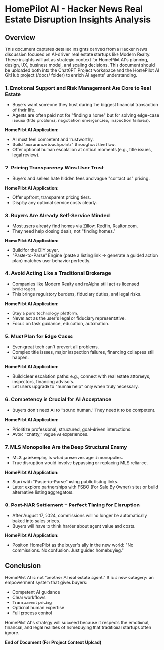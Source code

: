 # HomePilot AI - Hacker News Real Estate Disruption Insights Analysis 

## Overview

This document captures detailed insights derived from a Hacker News discussion focused on AI-driven real estate startups like Modern Realty. These insights will act as strategic context for HomePilot AI's planning, design, UX, business model, and scaling decisions. This document should be uploaded both into the ChatGPT Project workspace and the HomePilot AI GitHub project (/docs/ folder) to enrich AI agents' understanding.

### 1. Emotional Support and Risk Management Are Core to Real Estate

- Buyers want someone they trust during the biggest financial transaction of their life.
- Agents are often paid not for "finding a home" but for solving edge-case issues (title problems, negotiation emergencies, inspection failures).

**HomePilot AI Application:**

- AI must feel competent and trustworthy.
- Build "assurance touchpoints" throughout the flow.
- Offer optional human escalation at critical moments (e.g., title issues, legal review).

### 2. Pricing Transparency Wins User Trust

- Buyers and sellers hate hidden fees and vague "contact us" pricing.

**HomePilot AI Application:**

- Offer upfront, transparent pricing tiers.
- Display any optional service costs clearly.

### 3. Buyers Are Already Self-Service Minded

- Most users already find homes via Zillow, Redfin, Realtor.com.
- They need help closing deals, not "finding homes."

**HomePilot AI Application:**

- Build for the DIY buyer.
- "Paste-to-Parse" Engine (paste a listing link -> generate a guided action plan) matches user behavior perfectly.

### 4. Avoid Acting Like a Traditional Brokerage

- Companies like Modern Realty and reAlpha still act as licensed brokerages.
- This brings regulatory burdens, fiduciary duties, and legal risks.

**HomePilot AI Application:**

- Stay a pure technology platform.
- Never act as the user's legal or fiduciary representative.
- Focus on task guidance, education, automation.

### 5. Must Plan for Edge Cases

- Even great tech can't prevent all problems.
- Complex title issues, major inspection failures, financing collapses still happen.

**HomePilot AI Application:**

- Build clear escalation paths: e.g., connect with real estate attorneys, inspectors, financing advisors.
- Let users upgrade to "human help" only when truly necessary.

### 6. Competency is Crucial for AI Acceptance

- Buyers don't need AI to "sound human." They need it to be competent.

**HomePilot AI Application:**

- Prioritize professional, structured, goal-driven interactions.
- Avoid "chatty," vague AI experiences.

### 7. MLS Monopolies Are the Deep Structural Enemy

- MLS gatekeeping is what preserves agent monopolies.
- True disruption would involve bypassing or replacing MLS reliance.

**HomePilot AI Application:**

- Start with "Paste-to-Parse" using public listing links.
- Later: explore partnerships with FSBO (For Sale By Owner) sites or build alternative listing aggregators.

### 8. Post-NAR Settlement = Perfect Timing for Disruption

- After August 17, 2024, commissions will no longer be automatically baked into sales prices.
- Buyers will have to think harder about agent value and costs.

**HomePilot AI Application:**

- Position HomePilot as the buyer's ally in the new world: "No commissions. No confusion. Just guided homebuying."

## Conclusion

HomePilot AI is not "another AI real estate agent." It is a new category: an empowerment system that gives buyers:

- Competent AI guidance
- Clear workflows
- Transparent pricing
- Optional human expertise
- Full process control

HomePilot AI's strategy will succeed because it respects the emotional, financial, and legal realities of homebuying that traditional startups often ignore.

**End of Document (For Project Context Upload)**
